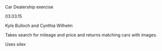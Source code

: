 Car Dealership exercise

03.03.15

Kyle Bulloch and Cynthia Wilhelm

Takes search for mileage and price and returns matching cars with images.

Uses silex
